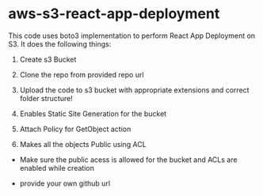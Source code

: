 # aws-s3-react-app-deployment

This code uses boto3 implementation to perform React App Deployment on S3. It does the following things:

1. Create s3 Bucket

2. Clone the repo from provided repo url

3. Upload the code to s3 bucket with appropriate extensions and correct folder structure!

4. Enables Static Site Generation for the bucket

5. Attach Policy for GetObject action

6. Makes all the objects Public using ACL


+ Make sure the public acess is allowed for the bucket and ACLs are enabled while creation

+ provide your own github url 
